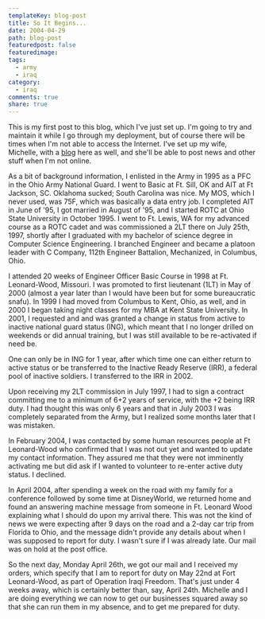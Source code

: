 ```yaml
---
templateKey: blog-post
title: So It Begins...
date: 2004-04-29
path: blog-post
featuredpost: false
featuredimage:
tags:
  - army
  - iraq
category:
  - iraq
comments: true
share: true
---
```


This is my first post to this blog, which I've just set up. I'm going to try and maintain it while I go through my deployment, but of course there will be times when I'm not able to access the Internet. I've set up my wife, Michelle, with a [blog](http://armysteve.com/armyspouse) here as well, and she'll be able to post news and other stuff when I'm not online.

As a bit of background information, I enlisted in the Army in 1995 as a PFC in the Ohio Army National Guard. I went to Basic at Ft. Sill, OK and AIT at Ft Jackson, SC. Oklahoma sucked; South Carolina was nice. My MOS, which I never used, was 75F, which was basically a data entry job. I completed AIT in June of '95, I got married in August of '95, and I started ROTC at Ohio State University in October 1995. I went to Ft. Lewis, WA for my advanced course as a ROTC cadet and was commissioned a 2LT there on July 25th, 1997, shortly after I graduated with my bachelor of science degree in Computer Science Engineering. I branched Engineer and became a platoon leader with C Company, 112th Engineer Battalion, Mechanized, in Columbus, Ohio.

I attended 20 weeks of Engineer Officer Basic Course in 1998 at Ft. Leonard-Wood, Missouri. I was promoted to first lieutenant (1LT) in May of 2000 (almost a year later than I would have been but for some bureaucratic snafu). In 1999 I had moved from Columbus to Kent, Ohio, as well, and in 2000 I began taking night classes for my MBA at Kent State University. In 2001, I requested and and was granted a change in status from active to inactive national guard status (ING), which meant that I no longer drilled on weekends or did annual training, but I was still available to be re-activated if need be.

One can only be in ING for 1 year, after which time one can either return to active status or be transferred to the Inactive Ready Reserve (IRR), a federal pool of inactive soldiers. I transferred to the IRR in 2002.

Upon receiving my 2LT commission in July 1997, I had to sign a contract committing me to a minimum of 6+2 years of service, with the +2 being IRR duty. I had thought this was only 6 years and that in July 2003 I was completely separated from the Army, but I realized some months later that I was mistaken.

In February 2004, I was contacted by some human resources people at Ft Leonard-Wood who confirmed that I was not out yet and wanted to update my contact information. They assured me that they were not imminently activating me but did ask if I wanted to volunteer to re-enter active duty status. I declined.

In April 2004, after spending a week on the road with my family for a conference followed by some time at DisneyWorld, we returned home and found an answering machine message from someone in Ft. Leonard Wood explaining what I should do upon my arrival there. This was not the kind of news we were expecting after 9 days on the road and a 2-day car trip from Florida to Ohio, and the message didn't provide any details about when I was supposed to report for duty. I wasn't sure if I was already late. Our mail was on hold at the post office.

So the next day, Monday April 26th, we got our mail and I received my orders, which specify that I am to report for duty on May 22nd at Fort Leonard-Wood, as part of Operation Iraqi Freedom. That's just under 4 weeks away, which is certainly better than, say, April 24th. Michelle and I are doing everything we can now to get our businesses squared away so that she can run them in my absence, and to get me prepared for duty.
